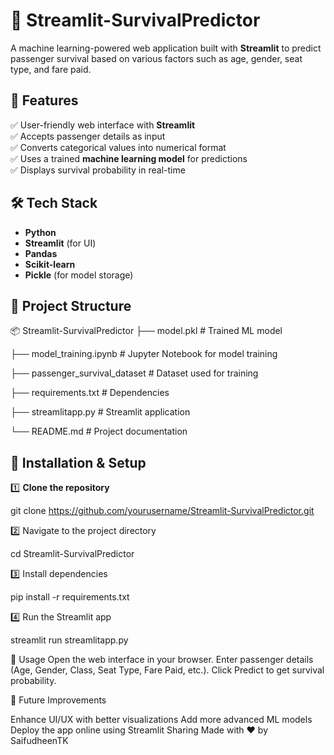 # 🚀 Streamlit-SurvivalPredictor  

A machine learning-powered web application built with **Streamlit** to predict passenger survival based on various factors such as age, gender, seat type, and fare paid.  

## 📌 Features  
✅ User-friendly web interface with **Streamlit**  
✅ Accepts passenger details as input  
✅ Converts categorical values into numerical format  
✅ Uses a trained **machine learning model** for predictions  
✅ Displays survival probability in real-time  

## 🛠 Tech Stack  
- **Python**  
- **Streamlit** (for UI)  
- **Pandas**  
- **Scikit-learn**  
- **Pickle** (for model storage)  

## 📂 Project Structure  
📦 Streamlit-SurvivalPredictor
├── model.pkl # Trained ML model

├── model_training.ipynb # Jupyter Notebook for model training

├── passenger_survival_dataset # Dataset used for training

├── requirements.txt # Dependencies

├── streamlitapp.py # Streamlit application

└── README.md # Project documentation


## 🔧 Installation & Setup  
1️⃣ **Clone the repository**  

git clone https://github.com/yourusername/Streamlit-SurvivalPredictor.git


2️⃣ Navigate to the project directory


cd Streamlit-SurvivalPredictor

3️⃣ Install dependencies


pip install -r requirements.txt


4️⃣ Run the Streamlit app


streamlit run streamlitapp.py


🎯 Usage
Open the web interface in your browser.
Enter passenger details (Age, Gender, Class, Seat Type, Fare Paid, etc.).
Click Predict to get survival probability.


🚀 Future Improvements

Enhance UI/UX with better visualizations
Add more advanced ML models
Deploy the app online using Streamlit Sharing
Made with ❤️ by SaifudheenTK


